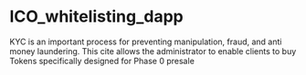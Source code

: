 # ICO_whitelisting_dapp
KYC is an important process for preventing manipulation, fraud, and anti money laundering. 
This cite allows the administrator to enable clients to buy Tokens specifically designed for Phase 0 presale
